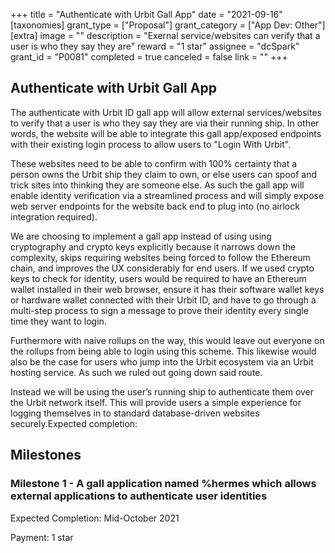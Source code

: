 +++
title = "Authenticate with Urbit Gall App"
date = "2021-09-16"
[taxonomies]
grant_type = ["Proposal"]
grant_category = ["App Dev: Other"]
[extra]
image = ""
description = "Exernal service/websites can verify that a user is who they say they are"
reward = "1 star"
assignee = "dcSpark"
grant_id = "P0081"
completed = true
canceled = false
link = ""
+++

## Authenticate with Urbit Gall App

The authenticate with Urbit ID gall app will allow external services/websites to verify that a user is who they say they are via their running ship. In other words, the website will be able to integrate this gall app/exposed endpoints with their existing login process to allow users to "Login With Urbit".

These websites need to be able to confirm with 100% certainty that a person owns the Urbit ship they claim to own, or else users can spoof and trick sites into thinking they are someone else. As such the gall app will enable identity verification via a streamlined process and will simply expose web server endpoints for the website back end to plug into (no airlock integration required).

We are choosing to implement a gall app instead of using using cryptography and crypto keys explicitly because it narrows down the complexity, skips requiring websites being forced to follow the Ethereum chain, and improves the UX considerably for end users. If we used crypto keys to check for identity, users would be required to have an Ethereum wallet installed in their web browser, ensure it has their software wallet keys or hardware wallet connected with their Urbit ID, and have to go through a multi-step process to sign a message to prove their identity every single time they want to login.

Furthermore with naive rollups on the way, this would leave out everyone on the rollups from being able to login using this scheme. This likewise would also be the case for users who jump into the Urbit ecosystem via an Urbit hosting service. As such we ruled out going down said route.

Instead we will be using the user’s running ship to authenticate them over the Urbit network itself. This will provide users a simple experience for logging themselves in to standard database-driven websites securely.Expected completion:

## Milestones

### Milestone 1 - A gall application named %hermes which allows external applications to authenticate user identities

Expected Completion: Mid-October 2021

Payment: 1 star
